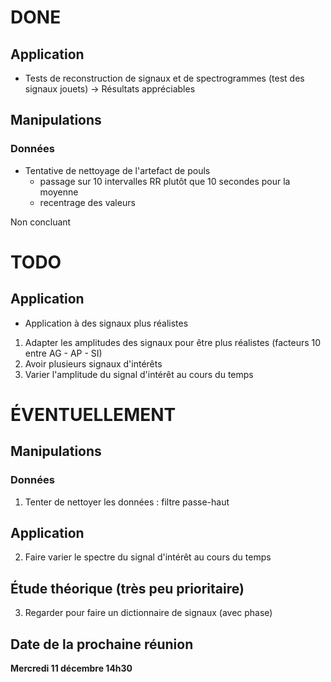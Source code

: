 # DONE
## Application
- Tests de reconstruction de signaux et de spectrogrammes (test des signaux jouets)
  -> Résultats appréciables

## Manipulations
### Données
- Tentative de nettoyage de l'artefact de pouls
  - passage sur 10 intervalles RR plutôt que 10 secondes pour la moyenne
  - recentrage des valeurs

Non concluant

# TODO
## Application
- Application à des signaux plus réalistes
1. Adapter les amplitudes des signaux pour être plus réalistes
  (facteurs 10 entre AG - AP - SI)
2. Avoir plusieurs signaux d'intérêts
3. Varier l'amplitude du signal d'intérêt au cours du temps

# ÉVENTUELLEMENT
## Manipulations
### Données
1. Tenter de nettoyer les données : filtre passe-haut

## Application
2. Faire varier le spectre du signal d'intérêt au cours du temps

## Étude théorique (très peu prioritaire)
3. Regarder pour faire un dictionnaire de signaux (avec phase)

## Date de la prochaine réunion
**Mercredi 11 décembre 14h30**
